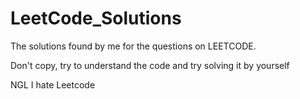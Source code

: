 # LeetCode_Solutions

The solutions found by me for the questions on LEETCODE.

Don't copy, try to understand the code and try solving it by yourself

NGL I hate Leetcode
